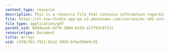 ```yaml
---
content_type: resource
description: This is a resource file that contains information regarding arrays.
file: https://ol-ocw-studio-app-qa.s3.amazonaws.com/courses/ec-s01-internet-technology-in-local-and-global-communities-spring-2005-summer-2005/c5f0c761f91162a23926bfee20de9c55_MITEC_S01S05_l05_arrays.pdf
file_type: application/pdf
parent_uid: 0dd4eaeb-d2f8-360d-612d-a17f93c97131
resourcetype: Document
title: Arrays
uid: c5f0c761-f911-62a2-3926-bfee20de9c55
---
```

